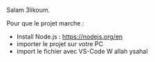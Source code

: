 Salam 3likoum.

Pour que le projet marche :
- Install Node.js : https://nodejs.org/en
- importer le projet sur votre PC
- import le fichier avec VS-Code
  W allah ysahal 

